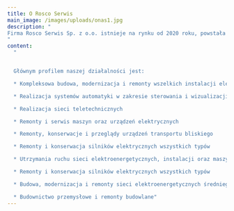 ```yaml
---
title: O Rosco Serwis
main_image: /images/uploads/onas1.jpg
description: "
Firma Rosco Serwis Sp. z o.o. istnieje na rynku od 2020 roku, powstała w wyniku podziału branży elektrycznej spółki Erbet. Tworzy ją wysokiej klasy zespół doświadczonych i wykwalifikowanych pracowników, którzy swoje umiejętności zdobywali przez wiele lat działając w branży elektrycznej, specjalizując się w utrzymaniu ruchu w zakładzie produkcyjnym oraz realizując liczne projekty w zakresie kompleksowej budowy i uruchomienia infrastruktury elektrycznej.
"
content:
  "


  Głównym profilem naszej działalności jest:

  * Kompleksowa budowa, modernizacja i remonty wszelkich instalacji elektrycznych

  * Realizacja systemów automatyki w zakresie sterowania i wizualizacji

  * Realizacja sieci teletechnicznych

  * Remonty i serwis maszyn oraz urządzeń elektrycznych

  * Remonty, konserwacje i przeglądy urządzeń transportu bliskiego

  * Remonty i konserwacja silników elektrycznych wszystkich typów

  * Utrzymania ruchu sieci elektroenergetycznych, instalacji oraz maszyn i urządzeń elektrycznych w zakładach przemysłowych

  * Remonty i konserwacja silników elektrycznych wszystkich typów

  * Budowa, modernizacja i remonty sieci elektroenergetycznych średniego i niskiego napięcia

  * Budownictwo przemysłowe i remonty budowlane"
---
```

